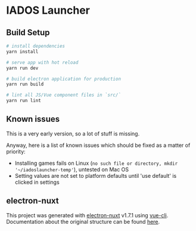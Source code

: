 # IADOS Launcher

## Build Setup

``` bash
# install dependencies
yarn install

# serve app with hot reload
yarn run dev

# build electron application for production
yarn run build

# lint all JS/Vue component files in `src/`
yarn run lint

```

## Known issues
This is a very early version, so a lot of stuff is missing.

Anyway, here is a list of known issues which should be fixed as a matter of priority:

- Installing games fails on Linux (`no such file or directory, mkdir '~/iadoslauncher-temp'`), untested on Mac OS
- Setting values are not set to platform defaults until 'use default' is clicked in settings


## electron-nuxt

This project was generated with [electron-nuxt](https://github.com/michalzaq12/electron-nuxt) v1.7.1 using [vue-cli](https://github.com/vuejs/vue-cli). Documentation about the original structure can be found [here](https://github.com/michalzaq12/electron-nuxt/blob/master/README.md).
